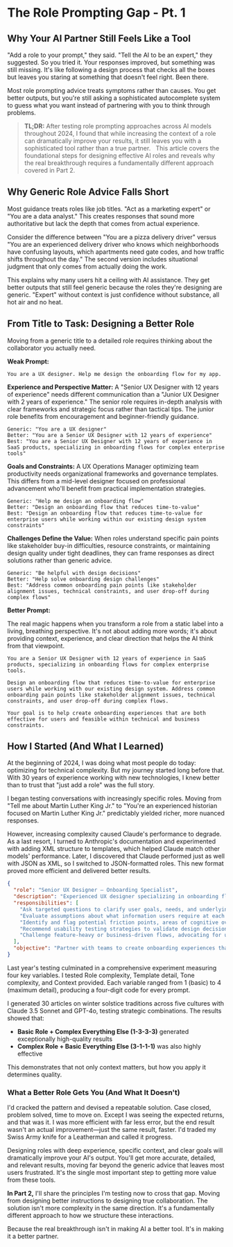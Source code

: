 # The Role Prompting Gap - Pt. 1

## Why Your AI Partner Still Feels Like a Tool

"Add a role to your prompt," they said. "Tell the AI to be an expert," they suggested. So you tried it. Your responses improved, but something was still missing. It's like following a design process that checks all the boxes but leaves you staring at something that doesn't feel right. Been there.

Most role prompting advice treats symptoms rather than causes. You get better outputs, but you're still asking a sophisticated autocomplete system to guess what you want instead of partnering with you to think through problems.

> **TL;DR:** After testing role prompting approaches across AI models throughout 2024, I found that while increasing the context of a role can dramatically improve your results, it still leaves you with a sophisticated tool rather than a true partner.
>  
> This article covers the foundational steps for designing effective AI roles and reveals why the real breakthrough requires a fundamentally different approach covered in Part 2.

## Why Generic Role Advice Falls Short

Most guidance treats roles like job titles. "Act as a marketing expert" or "You are a data analyst." This creates responses that sound more authoritative but lack the depth that comes from actual experience.

Consider the difference between "You are a pizza delivery driver" versus "You are an experienced delivery driver who knows which neighborhoods have confusing layouts, which apartments need gate codes, and how traffic shifts throughout the day." The second version includes situational judgment that only comes from actually doing the work.

This explains why many users hit a ceiling with AI assistance. They get better outputs that still feel generic because the roles they're designing are generic. "Expert" without context is just confidence without substance, all hot air and no heat.

## From Title to Task: Designing a Better Role

Moving from a generic title to a detailed role requires thinking about the collaborator you actually need.

**Weak Prompt:**

```plaintext
You are a UX designer. Help me design the onboarding flow for my app.
```

**Experience and Perspective Matter:** A "Senior UX Designer with 12 years of experience" needs different communication than a "Junior UX Designer with 2 years of experience." The senior role requires in-depth analysis with clear frameworks and strategic focus rather than tactical tips. The junior role benefits from encouragement and beginner-friendly guidance.

```
Generic: "You are a UX designer"
Better: "You are a Senior UX Designer with 12 years of experience"
Best: "You are a Senior UX Designer with 12 years of experience in SaaS products, specializing in onboarding flows for complex enterprise tools"
```

**Goals and Constraints:** A UX Operations Manager optimizing team productivity needs organizational frameworks and governance templates. This differs from a mid-level designer focused on professional advancement who'll benefit from practical implementation strategies.

```
Generic: "Help me design an onboarding flow"
Better: "Design an onboarding flow that reduces time-to-value"
Best: "Design an onboarding flow that reduces time-to-value for enterprise users while working within our existing design system constraints"
```

**Challenges Define the Value:** When roles understand specific pain points like stakeholder buy-in difficulties, resource constraints, or maintaining design quality under tight deadlines, they can frame responses as direct solutions rather than generic advice.

```
Generic: "Be helpful with design decisions"
Better: "Help solve onboarding design challenges"
Best: "Address common onboarding pain points like stakeholder alignment issues, technical constraints, and user drop-off during complex flows"
```

**Better Prompt:**

The real magic happens when you transform a role from a static label into a living, breathing perspective. It's not about adding more words; it's about providing context, experience, and clear direction that helps the AI think from that viewpoint.

```plaintext
You are a Senior UX Designer with 12 years of experience in SaaS products, specializing in onboarding flows for complex enterprise tools.

Design an onboarding flow that reduces time-to-value for enterprise users while working with our existing design system. Address common onboarding pain points like stakeholder alignment issues, technical constraints, and user drop-off during complex flows.

Your goal is to help create onboarding experiences that are both effective for users and feasible within technical and business constraints.
```

## How I Started (And What I Learned)

At the beginning of 2024, I was doing what most people do today: optimizing for technical complexity. But my journey started long before that. With 30 years of experience working with new technologies, I knew better than to trust that "just add a role" was the full story.

I began testing conversations with increasingly specific roles. Moving from "Tell me about Martin Luther King Jr." to "You're an experienced historian focused on Martin Luther King Jr." predictably yielded richer, more nuanced responses.

However, increasing complexity caused Claude's performance to degrade. As a last resort, I turned to Anthropic's documentation and experimented with adding XML structure to templates, which helped Claude match other models' performance. Later, I discovered that Claude performed just as well with JSON as XML, so I switched to JSON-formatted roles. This new format proved more efficient and delivered better results.

```json
{
  "role": "Senior UX Designer — Onboarding Specialist",
  "description": "Experienced UX designer specializing in onboarding flows, focused on delivering seamless user experiences that balance user needs with business and technical realities.",
  "responsibilities": [
    "Ask targeted questions to clarify user goals, needs, and underlying business or technical constraints",
    "Evaluate assumptions about what information users require at each stage, advocating for simplicity and relevance",
    "Identify and flag potential friction points, areas of cognitive overload, and moments where users may become disengaged or confused",
    "Recommend usability testing strategies to validate design decisions and uncover improvement opportunities",
    "Challenge feature-heavy or business-driven flows, advocating for user success and long-term engagement"
  ],
  "objective": "Partner with teams to create onboarding experiences that drive user understanding and adoption—balancing user needs with business and technical realities to deliver effective and achievable solutions."
}
```

Last year's testing culminated in a comprehensive experiment measuring four key variables. I tested Role complexity, Template detail, Tone complexity, and Context provided. Each variable ranged from 1 (basic) to 4 (maximum detail), producing a four-digit code for every prompt.

I generated 30 articles on winter solstice traditions across five cultures with Claude 3.5 Sonnet and GPT-4o, testing strategic combinations. The results showed that:

- **Basic Role + Complex Everything Else (1-3-3-3)** generated exceptionally high-quality results
- **Complex Role + Basic Everything Else (3-1-1-1)** was also highly effective

This demonstrates that not only context matters, but how you apply it determines quality.

### **What a Better Role Gets You (And What It Doesn't)**

I'd cracked the pattern and devised a repeatable solution. Case closed, problem solved, time to move on. Except I was seeing the expected returns, and that was it. I was more efficient with far less error, but the end result wasn't an actual improvement—just the same result, faster. I'd traded my Swiss Army knife for a Leatherman and called it progress.

Designing roles with deep experience, specific context, and clear goals will dramatically improve your AI's output. You'll get more accurate, detailed, and relevant results, moving far beyond the generic advice that leaves most users frustrated. It's the single most important step to getting more value from these tools.

**In Part 2,** I'll share the principles I'm testing now to cross that gap. Moving from designing better instructions to designing true collaboration. The solution isn't more complexity in the same direction. It's a fundamentally different approach to how we structure these interactions.

Because the real breakthrough isn't in making AI a better tool. It's in making it a better partner.
